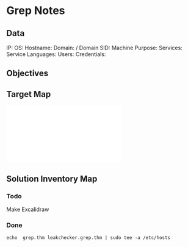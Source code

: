 # Grep Notes

## Data 

IP: 
OS:
Hostname:
Domain:  / Domain SID:
Machine Purpose: 
Services:
Service Languages:
Users:
Credentials:

## Objectives

## Target Map

![](Grep-map.excalidraw.md)

## Solution Inventory Map


### Todo 

Make Excalidraw

### Done
      



`echo  grep.thm leakchecker.grep.thm | sudo tee -a /etc/hosts`
